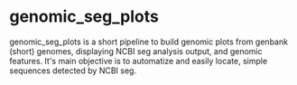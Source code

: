 # genomic_seg_plots
genomic_seg_plots is a short pipeline to build genomic plots from genbank (short) genomes, displaying NCBI seg analysis output, and genomic features. It's main objective is to automatize and easily locate, simple sequences detected by NCBI seg.
